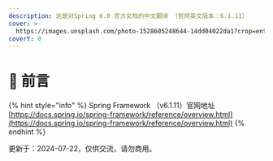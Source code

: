 ```yaml
---
description: 这是对Spring 6.0 官方文档的中文翻译 （官网英文版本：6.1.11）
cover: >-
  https://images.unsplash.com/photo-1528605248644-14dd04022da1?crop=entropy&cs=tinysrgb&fm=jpg&ixid=MnwxOTcwMjR8MHwxfHNlYXJjaHwxMHx8dGVhbSUyMG9mJTIwcGVvcGxlfGVufDB8fHx8MTY2MDMxNzQzNg&ixlib=rb-1.2.1&q=80
coverY: 0
---
```


# 📖 前言

{% hint style="info" %}
Spring Framework （v6.1.11）官网地址[https://docs.spring.io/spring-framework/reference/overview.html](https://docs.spring.io/spring-framework/reference/overview.html)
{% endhint %}

更新于：2024-07-22，仅供交流，请勿商用。
